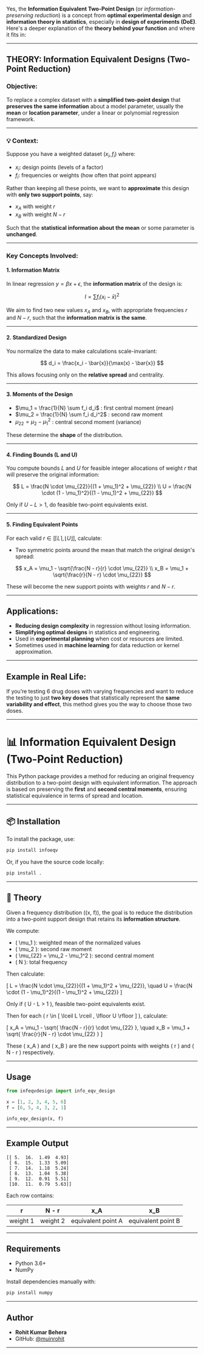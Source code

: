 Yes, the **Information Equivalent Two-Point Design** (or *information-preserving reduction*) is a concept from **optimal experimental design** and **information theory in statistics**, especially in **design of experiments (DoE)**. Here's a deeper explanation of the **theory behind your function** and where it fits in:

---

## THEORY: Information Equivalent Designs (Two-Point Reduction)

### Objective:

To replace a complex dataset with a **simplified two-point design** that **preserves the same information** about a model parameter, usually the **mean** or **location parameter**, under a linear or polynomial regression framework.

---

### 💡 Context:

Suppose you have a weighted dataset $(x_i, f_i)$ where:

* $x_i$: design points (levels of a factor)
* $f_i$: frequencies or weights (how often that point appears)

Rather than keeping all these points, we want to **approximate** this design with **only two support points**, say:

* $x_A$ with weight $r$
* $x_B$ with weight $N - r$

Such that the **statistical information about the mean** or some parameter is **unchanged**.

---

### Key Concepts Involved:

#### 1. **Information Matrix**

In linear regression $y = \beta x + \epsilon$, the **information matrix** of the design is:

$$
I = \sum f_i (x_i - \bar{x})^2
$$

We aim to find two new values $x_A$ and $x_B$, with appropriate frequencies $r$ and $N - r$, such that the **information matrix is the same**.

---

#### 2. **Standardized Design**

You normalize the data to make calculations scale-invariant:

$$
d_i = \frac{x_i - \bar{x}}{\max(x) - \bar{x}}
$$

This allows focusing only on the **relative spread** and centrality.

---

#### 3. **Moments of the Design**

* $\mu_1 = \frac{1}{N} \sum f_i d_i$ : first central moment (mean)
* $\mu_2 = \frac{1}{N} \sum f_i d_i^2$ : second raw moment
* $\mu_{22} = \mu_2 - \mu_1^2$ : central second moment (variance)

These determine the **shape** of the distribution.

---

#### 4. **Finding Bounds (L and U)**

You compute bounds $L$ and $U$ for feasible integer allocations of weight $r$ that will preserve the original information:

$$
L = \frac{N \cdot \mu_{22}}{(1 + \mu_1)^2 + \mu_{22}} \\
U = \frac{N \cdot (1 - \mu_1)^2}{(1 - \mu_1)^2 + \mu_{22}}
$$

Only if $U - L > 1$, do feasible two-point equivalents exist.

---

#### 5. **Finding Equivalent Points**

For each valid $r \in [\lceil L \rceil, \lfloor U \rfloor]$, calculate:

* Two symmetric points around the mean that match the original design's spread:

$$
x_A = \mu_1 - \sqrt{\frac{N - r}{r} \cdot \mu_{22}} \\
x_B = \mu_1 + \sqrt{\frac{r}{N - r} \cdot \mu_{22}}
$$

These will become the new support points with weights $r$ and $N - r$.

---

## Applications:

* **Reducing design complexity** in regression without losing information.
* **Simplifying optimal designs** in statistics and engineering.
* Used in **experimental planning** when cost or resources are limited.
* Sometimes used in **machine learning** for data reduction or kernel approximation.

---

## Example in Real Life:

If you’re testing 6 drug doses with varying frequencies and want to reduce the testing to just **two key doses** that statistically represent the **same variability and effect**, this method gives you the way to choose those two doses.

---

# 📊 Information Equivalent Design (Two-Point Reduction)

This Python package provides a method for reducing an original frequency distribution to a two-point design with equivalent information. The approach is based on preserving the **first** and **second central moments**, ensuring statistical equivalence in terms of spread and location.

---

## 📦 Installation

To install the package, use:

```bash
pip install infoeqv
```

Or, if you have the source code locally:

```bash
pip install .
```

---

## 🧠 Theory

Given a frequency distribution \((x, f)\), the goal is to reduce the distribution into a two-point support design that retains its **information structure**.

We compute:
- \( \mu_1 \): weighted mean of the normalized values
- \( \mu_2 \): second raw moment
- \( \mu_{22} = \mu_2 - \mu_1^2 \): second central moment
- \( N \): total frequency

Then calculate:

\[
L = \frac{N \cdot \mu_{22}}{(1 + \mu_1)^2 + \mu_{22}}, \quad
U = \frac{N \cdot (1 - \mu_1)^2}{(1 - \mu_1)^2 + \mu_{22}}
\]

Only if \( U - L > 1 \), feasible two-point equivalents exist.

Then for each \( r \in [ \lceil L \rceil , \lfloor U \rfloor ] \), calculate:

\[
x_A = \mu_1 - \sqrt{ \frac{N - r}{r} \cdot \mu_{22} }, \quad
x_B = \mu_1 + \sqrt{ \frac{r}{N - r} \cdot \mu_{22} }
\]

These \( x_A \) and \( x_B \) are the new support points with weights \( r \) and \( N - r \) respectively.

---

## Usage

```python
from infeqvdesign import info_eqv_design

x = [1, 2, 3, 4, 5, 6]
f = [6, 5, 4, 3, 2, 1]

info_eqv_design(x, f)
```

---

## Example Output

```
[[ 5.  16.  1.49  4.93]
 [ 6.  15.  1.33  5.09]
 [ 7.  14.  1.18  5.24]
 [ 8.  13.  1.04  5.38]
 [ 9.  12.  0.91  5.51]
 [10.  11.  0.79  5.63]]
```

Each row contains:

| r | N - r | x_A | x_B |
|--|--|--|--|
| weight 1 | weight 2 | equivalent point A | equivalent point B |

---

## Requirements

- Python 3.6+
- NumPy

Install dependencies manually with:

```bash
pip install numpy
```

---

## Author

- **Rohit Kumar Behera**
- GitHub: [@muinrohit](https://github.com/muinrohit)

---